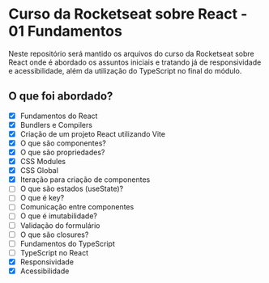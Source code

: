 # Curso da Rocketseat sobre React - 01 Fundamentos

Neste repositório será mantido os arquivos do curso da Rocketseat sobre React onde é abordado os assuntos iniciais e tratando já de responsividade e acessibilidade, além da utilização do TypeScript no final do módulo.

## O que foi abordado?

- [x] Fundamentos do React
- [x] Bundlers e Compilers
- [x] Criação de um projeto React utilizando Vite
- [x] O que são componentes?
- [x] O que são propriedades?
- [x] CSS Modules
- [x] CSS Global
- [x] Iteração para criação de componentes
- [ ] O que são estados (useState)?
- [ ] O que é key?
- [ ] Comunicação entre componentes
- [ ] O que é imutabilidade?
- [ ] Validação do formulário
- [ ] O que são closures?
- [ ] Fundamentos do TypeScript
- [ ] TypeScript no React
- [x] Responsividade
- [x] Acessibilidade
